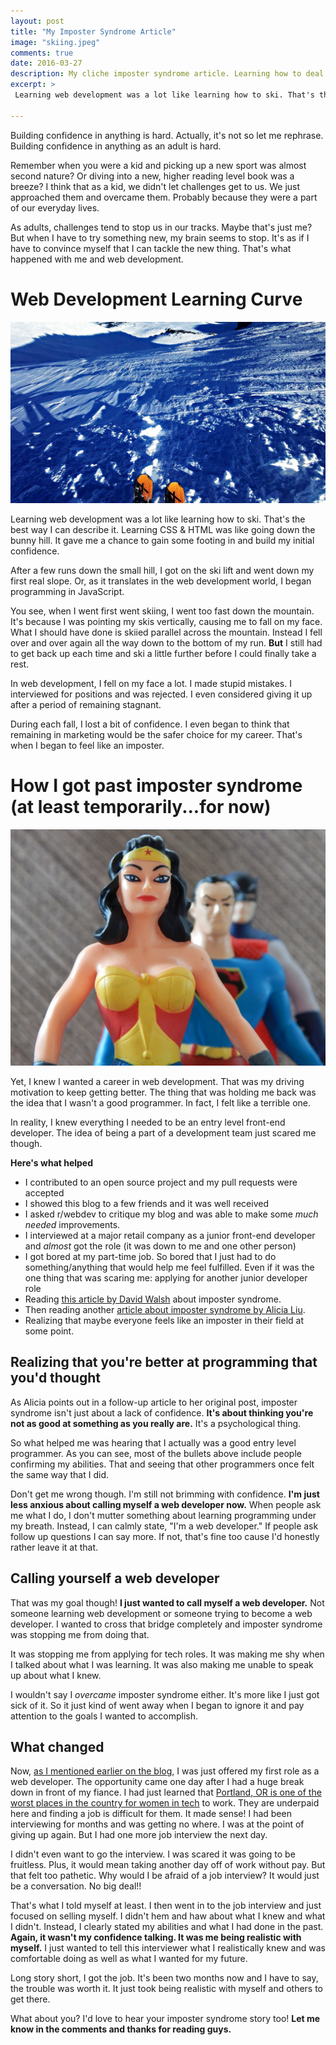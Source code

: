 ```yaml
---
layout: post
title: "My Imposter Syndrome Article"
image: "skiing.jpeg"
comments: true
date: 2016-03-27
description: My cliche imposter syndrome article. Learning how to deal with feeling like a terrible web developer and overcoming it (in small steps!)
excerpt: >
 Learning web development was a lot like learning how to ski. That's the best way I can describe it. Learning CSS & HTML was like going down the bunny hill. It gave me a chance to gain some footing in and build my initial confidence.

---
```


Building confidence in anything is hard. Actually, it's not so let me rephrase. Building confidence in anything as an adult is hard.

Remember when you were a kid and picking up a new sport was almost second nature? Or diving into a new, higher reading level book was a breeze? I think that as a kid, we didn't let challenges get to us. We just approached them and overcame them. Probably because they were a part of our everyday lives.

As adults, challenges tend to stop us in our tracks. Maybe that's just me? But when I have to try something new, my brain seems to stop. It's as if I have to convince myself that I can tackle the new thing. That's what happened with me and web development.


# Web Development Learning Curve

![web developing learning curve](/assets/skiing.jpeg)

Learning web development was a lot like learning how to ski. That's the best way I can describe it. Learning CSS & HTML was like going down the bunny hill. It gave me a chance to gain some footing in and build my initial confidence.

After a few runs down the small hill, I got on the ski lift and went down my first real slope. Or, as it translates in the web development world, I began programming in JavaScript.

You see, when I went first went skiing, I went too fast down the mountain. It's because I was pointing my skis vertically, causing me to fall on my face. What I should have done is skiied parallel across the mountain. Instead I fell over and over again all the way down to the bottom of my run. **But** I still had to get back up each time and ski a little further before I could finally take a rest.

In web development, I fell on my face a lot. I made stupid mistakes. I interviewed for positions and was rejected. I even considered giving it up after a period of remaining stagnant.

During each fall, I lost a bit of confidence. I even began to think that remaining in marketing would be the safer choice for my career. That's when I began to feel like an imposter.

# How I got past imposter syndrome (at least temporarily...for now)

![Overoming Imposter Syndrome in Web Development](/assets/wonder-woman.jpg)

Yet, I knew I wanted a career in web development. That was my driving motivation to keep getting better. The thing that was holding me back was the idea that I wasn't a good programmer. In fact, I felt like a terrible one.

In reality, I knew everything I needed to be an entry level front-end developer. The idea of being a part of a development team just scared me though.

**Here's what helped**

- I contributed to an open source project and my pull requests were accepted
- I showed this blog to a few friends and it was well received
- I asked r/webdev to critique my blog and was able to make some *much needed* improvements.
- I interviewed at a major retail company as a junior front-end developer and *almost* got the role (it was down to me and one other person)
- I got bored at my part-time job. So bored that I just had to do something/anything that would help me feel fulfilled. Even if it was the one thing that was scaring me: applying for another junior developer role
- Reading [this article by David Walsh](https://davidwalsh.name/) about imposter syndrome.
- Then reading another [article about imposter syndrome by Alicia Liu](https://medium.com/@aliciatweet/overcoming-impostor-syndrome-bdae04e46ec5#.pv9l09mov).
- Realizing that maybe everyone feels like an imposter in their field at some point.

## Realizing that you're better at programming that you'd thought

As Alicia points out in a follow-up article to her original post, imposter syndrome isn't just about a lack of confidence. **It's about thinking you're not as good at something as you really are.** It's a psychological thing.

So what helped me was hearing that I actually was a good entry level programmer. As you can see, most of the bullets above include people confirming my abilities. That and seeing that other programmers once felt the same way that I did.

Don't get me wrong though. I'm still not brimming with confidence. **I'm just less anxious about calling myself a web developer now.** When people ask me what I do, I don't mutter something about learning programming under my breath. Instead, I can calmly state, "I'm a web developer." If people ask follow up questions I can say more. If not, that's fine too cause I'd honestly rather leave it at that.  

## Calling yourself a web developer

That was my goal though! **I just wanted to call myself a web developer.** Not someone learning web development or someone trying to become a web developer. I wanted to cross that bridge completely and imposter syndrome was stopping me from doing that.

It was stopping me from applying for tech roles. It was making me shy when I talked about what I was learning. It was also making me unable to speak up about what I knew.

I wouldn't say I *overcame* imposter syndrome either. It's more like I just got sick of it. So it just kind of went away when I began to ignore it and pay attention to the goals I wanted to accomplish.

## What changed

Now, [as I mentioned earlier on the blog](/blog/bootstrapExample/), I was just offered my first role as a web developer. The opportunity came one day after I had a huge break down in front of my fiance. I had just learned that [Portland, OR is one of the worst places in the country for women in tech](http://www.wweek.com/2016/02/29/portland-is-literally-the-worst-place-in-the-us-for-women-in-tech/) to work. They are underpaid here and finding a job is difficult for them. It made sense! I had been interviewing for months and was getting no where. I was at the point of giving up again. But I had one more job interview the next day.

I didn't even want to go the interview. I was scared it was going to be fruitless. Plus, it would mean taking another day off of work without pay. But that felt too pathetic. Why would I be afraid of a job interview? It would just be a conversation. No big deal!!

That's what I told myself at least. I then went in to the job interview and just focused on selling myself. I didn't hem and haw about what I knew and what I didn't. Instead, I clearly stated my abilities and what I had done in the past. **Again, it wasn't my confidence talking. It was me being realistic with myself.** I just wanted to tell this interviewer what I realistically knew and was comfortable doing as well as what I wanted for my future.

Long story short, I got the job. It's been two months now and I have to say, the trouble was worth it. It just took being realistic with myself and others to get there.

What about you? I'd love to hear your imposter syndrome story too! **Let me know in the comments and thanks for reading guys.**
